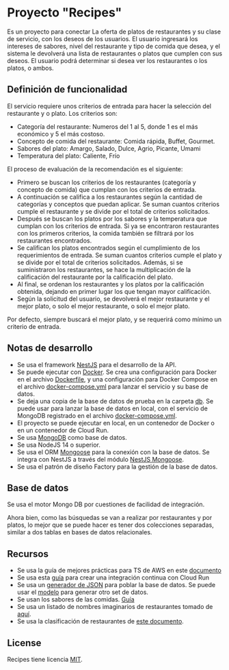 # Proyecto "Recipes"

Es un proyecto para conectar La oferta de platos de restaurantes y su clase de servicio, con los deseos de los usuarios. El usuario ingresará los intereses de sabores, nivel del restaurante y tipo de comida que desea, y el sistema le devolverá una lista de restaurantes o platos que cumplen con sus deseos. El usuario podrá determinar si desea ver los restaurantes o los platos, o ambos.

## Definición de funcionalidad
El servicio requiere unos criterios de entrada para hacer la selección del restaurante y o plato. Los criterios son:
- Categoría del restaurante: Numeros del 1 al 5, donde 1 es el más económico y 5 el más costoso.
- Concepto de comida del restaurante: Comida rápida, Buffet, Gourmet.
- Sabores del plato: Amargo, Salado, Dulce, Agrio, Picante, Umami
- Temperatura del plato: Caliente, Frío

El proceso de evaluación de la recomendación es el siguiente:
- Primero se buscan los criterios de los restaurantes (categoría y concepto de comida) que cumplan con los criterios de entrada.
- A continuación se califica a los restaurantes según la cantidad de categorías y conceptos que puedan aplicar. Se suman cuantos criterios cumple el restaurante y se divide por el total de criterios solicitados.
- Después se buscan los platos por los sabores y la temperatura que cumplan con los criterios de entrada. Si ya se encontraron restaurantes con los primeros criterios, la comida también se filtrará por los restaurantes encontrados.
- Se califican los platos encontrados según el cumplimiento de los requerimientos de entrada. Se suman cuantos criterios cumple el plato y se divide por el total de criterios solicitados. Además, si se suministraron los restaurantes, se hace la multiplicación de la calificación del restaurante por la calificación del plato.
- Al final, se ordenan los restaurantes y los platos por la calificación obtenida, dejando en primer lugar los que tengan mayor calificación.
- Según la solicitud del usuario, se devolverá el mejor restaurante y el mejor plato, o solo el mejor restaurante, o solo el mejor plato.

Por defecto, siempre buscará el mejor plato, y se requerirá como mínimo un criterio de entrada.


## Notas de desarrollo
- Se usa el framework [NestJS](https://nestjs.com/) para el desarrollo de la API.
- Se puede ejecutar con [Docker](https://www.docker.com/). Se crea una configuración para Docker en el archivo [Dockerfile](./Dockerfile), y una configuración para Docker Compose en el archivo [docker-compose.yml](./docker-compose.yml) para lanzar el servicio y su base de datos.
- Se deja una copia de la base de datos de prueba en la carpeta [db](./db). Se puede usar para lanzar la base de datos en local, con el servicio de MongoDB registrado en el archivo [docker-compose.yml](./docker-compose.yml).
- El proyecto se puede ejecutar en local, en un contenedor de Docker o en un contenedor de Cloud Run.
- Se usa [MongoDB](https://www.mongodb.com/) como base de datos.
- Se usa NodeJS 14 o superior.
- Se usa el ORM [Mongoose](https://mongoosejs.com/) para la conexión con la base de datos. Se integra con NestJS a través del módulo [NestJS Mongoose](https://docs.nestjs.com/techniques/mongodb).
- Se usa el patrón de diseño Factory para la gestión de la base de datos.


## Base de datos
Se usa el motor Mongo DB por cuestiones de facilidad de integración.

Ahora bien, como las búsquedas se van a realizar por restaurantes y por platos, lo mejor que se puede hacer es tener dos colecciones separadas, similar a dos tablas en bases de datos relacionales.

## Recursos
- Se usa la guía de mejores prácticas para TS de AWS en este [documento](https://docs.aws.amazon.com/prescriptive-guidance/latest/best-practices-cdk-typescript-iac/typescript-best-practices.html)
- Se usa esta [guía](https://www.tomray.dev/deploy-nestjs-cloud-run) para crear una integración continua con Cloud Run
- Se usa un [generador de JSON](https://app.json-generator.com/) para poblar la base de datos. Se puede usar el [modelo](./src/shared/mockups/jsonGeneratorModel.txt) para generar otro set de datos.
- Se usan los sabores de las comidas. [Guía](https://www.ceupe.mx/blog/tipos-de-sabores-en-la-comida.html)
- Se usa un listado de nombres imaginarios de restaurantes tomado de [aquí](https://digitalessen.com/nombres-de-restaurantes/).
- Se usa la clasificación de restaurantes de [este documento](https://www.cursosgastronomia.com.mx/blog/consejos/tipos-de-restaurante/).

## License

Recipes tiene licencia [MIT](LICENSE).
